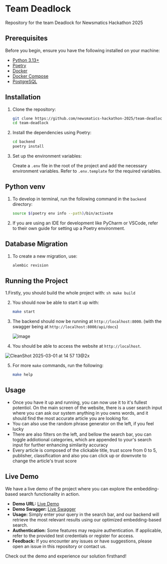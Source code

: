 # Team Deadlock
Repository for the team Deadlock for Newsmatics Hackathon 2025

## Prerequisites

Before you begin, ensure you have the following installed on your machine:

- [Python 3.13+](https://www.python.org/downloads/)
- [Poetry](https://python-poetry.org/docs/#installation)
- [Docker](https://docs.docker.com/get-docker/)
- [Docker Compose](https://docs.docker.com/compose/install/)
- [PostgreSQL](https://www.postgresql.org/download/)

## Installation

1. Clone the repository:

    ```sh
    git clone https://github.com/newsmatics-hackathon-2025/team-deadlock
    cd team-deadlock
    ```

2. Install the dependencies using Poetry:

    ```sh
    cd backend
    poetry install
    ```

3. Set up the environment variables:

    Create a `.env` file in the root of the project and add the necessary environment variables. Refer to `.env.template` for the required variables.

## Python venv

1. To develop in terminal, run the following command in the `backend` directory:
   ```sh
   source $(poetry env info --path)/bin/activate
   ```
2. If you are using an IDE for development like PyCharm or VSCode, refer to their own guide for setting up a Poetry environment.

## Database Migration

1. To create a new migration, use:

    ```sh
    alembic revision
    ```

## Running the Project

1.Firstly, you should build the whole project with:
    ```sh
    make build
    ```

2. You should now be able to start it up with:

    ```sh
    make start
    ```

3. The backend should now be running at `http://localhost:8000`. (with the swagger being at `http://localhost:8000/api/docs`)
   
   ![image](https://github.com/user-attachments/assets/c3af91b8-a4ad-4e73-9ccd-346c918a8a1d)

5. You should be able to access the website at `http://localhost`.
   
![CleanShot 2025-03-01 at 14 57 13@2x](https://github.com/user-attachments/assets/3d7982ba-e354-41d2-a550-f3be9d9e59f8)


5. For more `make` commands, run the following:
   ```sh
   make help
   ```
## Usage
- Once you have it up and running, you can now use it to it's fullest potentiol. On the main screen of the website, there is a user search input where you can ask our system anything in you owns words, and it should find the most accurate article you are looking for.
- You can also use the random phrase generator on the left, if you feel lucky
- There are also filters on the left, and bellow the search bar, you can toggle addiotional categories, which are appended to your's search input for further enhancing similarity accuracy
- Every article is composed of the clickable title, trust score from 0 to 5, publisher, classification and also you can click up or downvote to change the article's trust score

   
## Live Demo

We have a live demo of the project where you can explore the embedding-based search functionality in action.

- **Demo URL:** [Live Demo](http://193.187.129.146)
- **Demo Swagger:** [Live Swagger](http://193.187.129.146:8000/api/docs)
- **Usage:** Simply enter your query in the search bar, and our backend will retrieve the most relevant results using our optimized embedding-based search.
- **Authentication:** Some features may require authentication. If applicable, refer to the provided test credentials or register for access.
- **Feedback:** If you encounter any issues or have suggestions, please open an issue in this repository or contact us.

Check out the demo and experience our solution firsthand!



